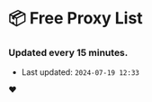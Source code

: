 # :package: Free Proxy List
### Updated every 15 minutes.

- Last updated: `2024-07-19 12:33`

:heart:
